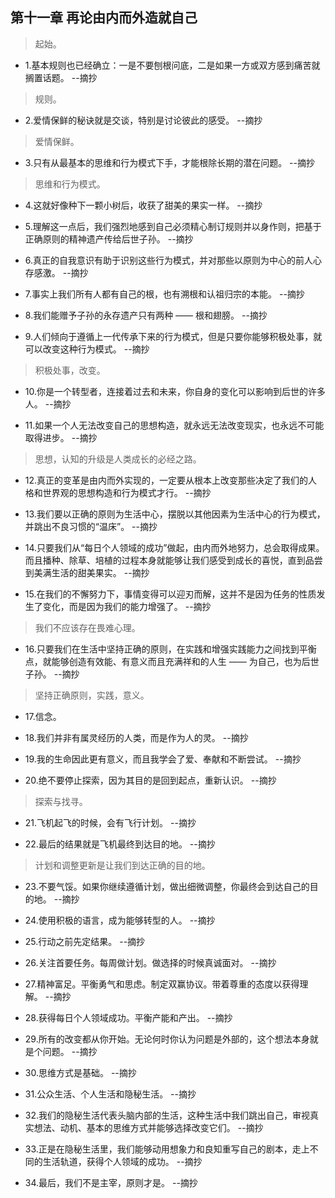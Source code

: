 ## 第十一章 再论由内而外造就自己

>起始。

- 1.基本规则也已经确立：一是不要刨根问底，二是如果一方或双方感到痛苦就搁置话题。 --摘抄

>规则。

- 2.爱情保鲜的秘诀就是交谈，特别是讨论彼此的感受。 --摘抄

>爱情保鲜。

- 3.只有从最基本的思维和行为模式下手，才能根除长期的潜在问题。 --摘抄

>思维和行为模式。

- 4.这就好像种下一颗小树后，收获了甜美的果实一样。 --摘抄

- 5.理解这一点后，我们强烈地感到自己必须精心制订规则并以身作则，把基于正确原则的精神遗产传给后世子孙。 --摘抄

- 6.真正的自我意识有助于识别这些行为模式，并对那些以原则为中心的前人心存感激。 --摘抄

- 7.事实上我们所有人都有自己的根，也有溯根和认祖归宗的本能。 --摘抄

- 8.我们能赠予子孙的永存遗产只有两种 —— 根和翅膀。 --摘抄

- 9.人们倾向于遵循上一代传承下来的行为模式，但是只要你能够积极处事，就可以改变这种行为模式。 --摘抄

>积极处事，改变。

- 10.你是一个转型者，连接着过去和未来，你自身的变化可以影响到后世的许多人。 --摘抄

- 11.如果一个人无法改变自己的思想构造，就永远无法改变现实，也永远不可能取得进步。 --摘抄

>思想，认知的升级是人类成长的必经之路。

- 12.真正的变革是由内而外实现的，一定要从根本上改变那些决定了我们的人格和世界观的思想构造和行为模式才行。 --摘抄

- 13.我们要以正确的原则为生活中心，摆脱以其他因素为生活中心的行为模式，并跳出不良习惯的“温床”。 --摘抄

- 14.只要我们从“每日个人领域的成功”做起，由内而外地努力，总会取得成果。而且播种、除草、培植的过程本身就能够让我们感受到成长的喜悦，直到品尝到美满生活的甜美果实。 --摘抄

- 15.在我们的不懈努力下，事情变得可以迎刃而解，这并不是因为任务的性质发生了变化，而是因为我们的能力增强了。 --摘抄

>我们不应该存在畏难心理。

- 16.只要我们在生活中坚持正确的原则，在实践和增强实践能力之间找到平衡点，就能够创造有效能、有意义而且充满祥和的人生 —— 为自己，也为后世子孙。 --摘抄

>坚持正确原则，实践，意义。

- 17.信念。

- 18.我们并非有属灵经历的人类，而是作为人的灵。 --摘抄

- 19.我的生命因此更有意义，而且我学会了爱、奉献和不断尝试。 --摘抄

- 20.绝不要停止探索，因为其目的是回到起点，重新认识。 --摘抄

>探索与找寻。

- 21.飞机起飞的时候，会有飞行计划。 --摘抄

- 22.最后的结果就是飞机最终到达目的地。 --摘抄

>计划和调整更新是让我们到达正确的目的地。

- 23.不要气馁。如果你继续遵循计划，做出细微调整，你最终会到达自己的目的地。 --摘抄

- 24.使用积极的语言，成为能够转型的人。 --摘抄

- 25.行动之前先定结果。 --摘抄

- 26.关注首要任务。每周做计划。做选择的时候真诚面对。 --摘抄

- 27.精神富足。平衡勇气和思虑。制定双赢协议。带着尊重的态度以获得理解。 --摘抄

- 28.获得每日个人领域成功。平衡产能和产出。 --摘抄

- 29.所有的改变都从你开始。无论何时你认为问题是外部的，这个想法本身就是个问题。 --摘抄

- 30.思维方式是基础。 --摘抄

- 31.公众生活、个人生活和隐秘生活。 --摘抄

- 32.我们的隐秘生活代表头脑内部的生活，这种生活中我们跳出自己，审视真实想法、动机、基本的思维方式并能够选择改变它们。 --摘抄

- 33.正是在隐秘生活里，我们能够动用想象力和良知重写自己的剧本，走上不同的生活轨道，获得个人领域的成功。 --摘抄

- 34.最后，我们不是主宰，原则才是。 --摘抄
